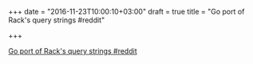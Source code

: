+++
date = "2016-11-23T10:00:10+03:00"
draft = true
title = "Go port of Rack's query strings  #reddit"

+++

<p><a href="https://t.co/gfSD3rntfF">Go port of Rack's query strings  #reddit</a></p>
